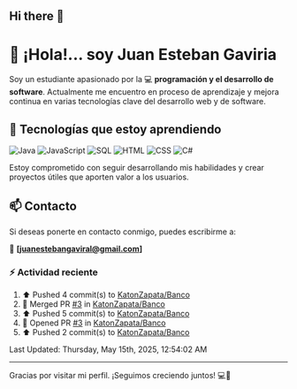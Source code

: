 ## Hi there 👋

# 👋 ¡Hola!... soy Juan Esteban Gaviria 

Soy un estudiante apasionado por la 
:computer: **programación y el desarrollo de software**. 
Actualmente me encuentro en proceso de aprendizaje y mejora continua en varias tecnologías clave del desarrollo web y de software.

## 🚀 Tecnologías que estoy aprendiendo

<p align="left">
  <img src="https://img.shields.io/badge/Java-007396?style=for-the-badge&logo=java&logoColor=white" alt="Java" />
  <img src="https://img.shields.io/badge/JavaScript-F7DF1E?style=for-the-badge&logo=javascript&logoColor=black" alt="JavaScript" />
  <img src="https://img.shields.io/badge/SQL-4479A1?style=for-the-badge&logo=postgresql&logoColor=white" alt="SQL" />
  <img src="https://img.shields.io/badge/HTML5-E34F26?style=for-the-badge&logo=html5&logoColor=white" alt="HTML" />
  <img src="https://img.shields.io/badge/CSS3-1572B6?style=for-the-badge&logo=css3&logoColor=white" alt="CSS" />
  <img src="https://img.shields.io/badge/C%23-239120?style=for-the-badge&logo=c-sharp&logoColor=white" alt="C#" />
</p>

Estoy comprometido con seguir desarrollando mis habilidades y crear proyectos útiles que aporten valor a los usuarios.

## 📫 Contacto

Si deseas ponerte en contacto conmigo, puedes escribirme a:

📧 **[juanestebangaviral@gmail.com]**


### :zap: Actividad reciente
<!--RECENT_ACTIVITY:start-->
1. ⬆️ Pushed 4 commit(s) to [KatonZapata/Banco](https://github.com/KatonZapata/Banco)<br>
2. 🎉 Merged PR [#3](https://github.com/KatonZapata/Banco/pull/3) in [KatonZapata/Banco](https://github.com/KatonZapata/Banco)<br>
3. ⬆️ Pushed 5 commit(s) to [KatonZapata/Banco](https://github.com/KatonZapata/Banco)<br>
4. 💪 Opened PR [#3](https://github.com/KatonZapata/Banco/pull/3) in [KatonZapata/Banco](https://github.com/KatonZapata/Banco)<br>
5. ⬆️ Pushed 2 commit(s) to [KatonZapata/Banco](https://github.com/KatonZapata/Banco)<br>
<!--RECENT_ACTIVITY:end-->

<!--RECENT_ACTIVITY:last_update-->
Last Updated: Thursday, May 15th, 2025, 12:54:02 AM
<!--RECENT_ACTIVITY:last_update_end-->

---

Gracias por visitar mi perfil. ¡Seguimos creciendo juntos! 💻🌱
